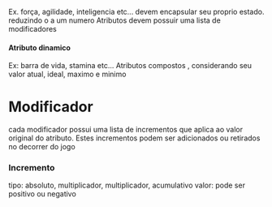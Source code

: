 Ex. força, agilidade, inteligencia etc...
devem encapsular seu proprio estado. reduzindo o a um numero
Atributos devem possuir uma lista de modificadores

#### Atributo dinamico
Ex: barra de vida, stamina etc... 
Atributos compostos , considerando seu valor atual, ideal, maximo e minimo



# Modificador
cada modificador possui uma lista de incrementos que aplica ao valor original do atributo. Estes incrementos podem ser adicionados ou retirados no decorrer do jogo

### Incremento
tipo: absoluto, multiplicador, multiplicador, acumulativo
valor: pode ser positivo ou negativo
